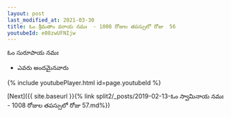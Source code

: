 ```yaml
---
layout: post
last_modified_at: 2021-03-30
title: ఓం శ్రీమతాం వరాయ నమః  - 1008 రోజుల తపస్సులో రోజు  56
youtubeId: e08zwUFNIjw
---
```

 
 
 ఓం సురూపాయ నమః  
 
 -  ఎవరు అందమైనవారు 
 
  
 
  
 
 
 
 
 
 


{% include youtubePlayer.html id=page.youtubeId %}
 
[Next]({{ site.baseurl }}{% link  split2/_posts/2019-02-13-ఓం స్వామినాయ నమః  - 1008 రోజుల తపస్సులో రోజు  57.md%})
 
